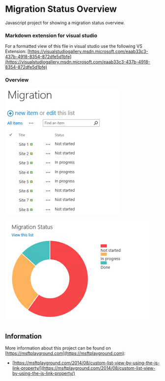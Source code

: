 # Migration Status Overview

Javascript project for showing a migration status overview.

### Markdown extension for visual studio
For a formatted view of this file in visual studio use the following VS Extension: [https://visualstudiogallery.msdn.microsoft.com/eaab33c3-437b-4918-8354-872dfe5d1bfe](https://visualstudiogallery.msdn.microsoft.com/eaab33c3-437b-4918-8354-872dfe5d1bfe)

### Overview

![alt text](Documentation/Migrationlist.png "List of migration items")

![alt text](Documentation/Migration_Status_View.PNG "Overview in Chart")

## Information

More information about this project can be found on [https://msftplayground.com](https://msftplayground.com):

- [https://msftplayground.com/2014/08/custom-list-view-by-using-the-js-link-property/](https://msftplayground.com/2014/08/custom-list-view-by-using-the-js-link-property/)